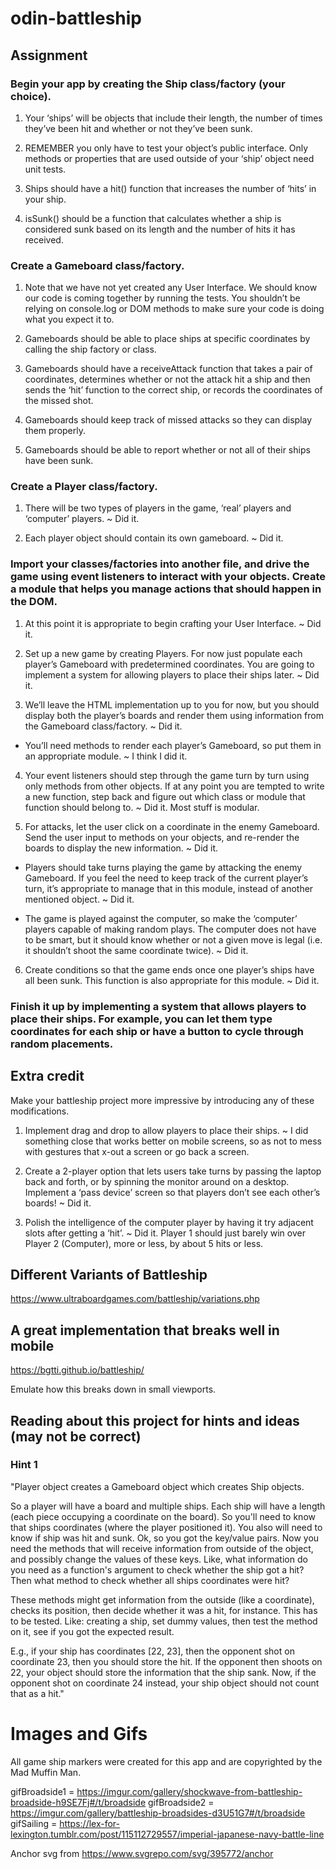 # odin-battleship

## Assignment

### Begin your app by creating the Ship class/factory (your choice).

1. Your ‘ships’ will be objects that include their length, the number of times they’ve been hit and whether or not they’ve been sunk.
2. REMEMBER you only have to test your object’s public interface. Only methods or properties that are used outside of your ‘ship’ object need unit tests.

3. Ships should have a hit() function that increases the number of ‘hits’ in your ship.

4. isSunk() should be a function that calculates whether a ship is considered sunk based on its length and the number of hits it has received.

### Create a Gameboard class/factory.

1. Note that we have not yet created any User Interface. We should know our code is coming together by running the tests. You shouldn’t be relying on console.log or DOM methods to make sure your code is doing what you expect it to.

2. Gameboards should be able to place ships at specific coordinates by calling the ship factory or class.

3. Gameboards should have a receiveAttack function that takes a pair of coordinates, determines whether or not the attack hit a ship and then sends the ‘hit’ function to the correct ship, or records the coordinates of the missed shot.

4. Gameboards should keep track of missed attacks so they can display them properly.

5. Gameboards should be able to report whether or not all of their ships have been sunk.

### Create a Player class/factory.

1. There will be two types of players in the game, ‘real’ players and ‘computer’ players.
~ Did it.

2. Each player object should contain its own gameboard.
~ Did it.

### Import your classes/factories into another file, and drive the game using event listeners to interact with your objects. Create a module that helps you manage actions that should happen in the DOM.

1. At this point it is appropriate to begin crafting your User Interface.
~ Did it.

2. Set up a new game by creating Players. For now just populate each player’s Gameboard with predetermined coordinates. You are going to implement a system for allowing players to place their ships later.
~ Did it.

3. We’ll leave the HTML implementation up to you for now, but you should display both the player’s boards and render them using information from the Gameboard class/factory.
~ Did it.

- You’ll need methods to render each player’s Gameboard, so put them in an appropriate module.
~ I think I did it. 

4. Your event listeners should step through the game turn by turn using only methods from other objects. If at any point you are tempted to write a new function, step back and figure out which class or module that function should belong to.
~ Did it. Most stuff is modular. 

5. For attacks, let the user click on a coordinate in the enemy Gameboard. Send the user input to methods on your objects, and re-render the boards to display the new information.
~ Did it.

- Players should take turns playing the game by attacking the enemy Gameboard. If you feel the need to keep track of the current player’s turn, it’s appropriate to manage that in this module, instead of another mentioned object.
~ Did it.

- The game is played against the computer, so make the ‘computer’ players capable of making random plays. The computer does not have to be smart, but it should know whether or not a given move is legal (i.e. it shouldn’t shoot the same coordinate twice).
~ Did it.

6. Create conditions so that the game ends once one player’s ships have all been sunk. This function is also appropriate for this module.
~ Did it.

### Finish it up by implementing a system that allows players to place their ships. For example, you can let them type coordinates for each ship or have a button to cycle through random placements.

## Extra credit

Make your battleship project more impressive by introducing any of these modifications.

1. Implement drag and drop to allow players to place their ships. 
~ I did something close that works better on mobile screens, so as not to mess with gestures that x-out a screen or go back a screen.

2. Create a 2-player option that lets users take turns by passing the laptop back and forth, or by spinning the monitor around on a desktop. Implement a ‘pass device’ screen so that players don’t see each other’s boards!
~ Did it.

3. Polish the intelligence of the computer player by having it try adjacent slots after getting a ‘hit’.
~ Did it. Player 1 should just barely win over Player 2 (Computer), more or less, by about 5 hits or less.

## Different Variants of Battleship
https://www.ultraboardgames.com/battleship/variations.php

## A great implementation that breaks well in mobile
https://bgtti.github.io/battleship/

Emulate how this breaks down in small viewports.

## Reading about this project for hints and ideas (may not be correct)

### Hint 1
"Player object creates a Gameboard object which creates Ship objects.

So a player will have a board and multiple ships. Each ship will have a length (each piece occupying a coordinate on the board). So you'll need to know that ships coordinates (where the player positioned it). You also will need to know if ship was hit and sunk. Ok, so you got the key/value pairs. Now you need the methods that will receive information from outside of the object, and possibly change the values of these keys. Like, what information do you need as a function's argument to check whether the ship got a hit? Then what method to check whether all ships coordinates were hit?

These methods might get information from the outside (like a coordinate), checks its position, then decide whether it was a hit, for instance. This has to be tested. Like: creating a ship, set dummy values, then test the method on it, see if you got the expected result.

E.g., if your ship has coordinates [22, 23], then the opponent shot on coordinate 23, then you should store the hit. If the opponent then shoots on 22, your object should store the information that the ship sank. Now, if the opponent shot on coordinate 24 instead, your ship object should not count that as a hit."

# Images and Gifs
All game ship markers were created for this app and are copyrighted by the Mad Muffin Man. 

gifBroadside1 = https://imgur.com/gallery/shockwave-from-battleship-broadside-h9SE7Fj#/t/broadside
gifBroadside2 = https://imgur.com/gallery/battleship-broadsides-d3U51G7#/t/broadside
gifSailing = https://lex-for-lexington.tumblr.com/post/115112729557/imperial-japanese-navy-battle-line

Anchor svg from https://www.svgrepo.com/svg/395772/anchor
